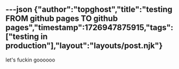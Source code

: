 ---json
{"author":"topghost","title":"testing FROM github pages TO github pages","timestamp":1726947875915,"tags":["testing in production"],"layout":"layouts/post.njk"}
---

let's fuckin goooooo
